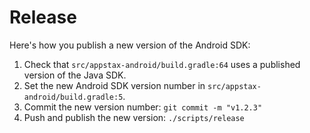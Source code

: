 # Release

Here's how you publish a new version of the Android SDK:

1. Check that `src/appstax-android/build.gradle:64` uses a published version of the Java SDK.
2. Set the new Android SDK version number in `src/appstax-android/build.gradle:5`.
3. Commit the new version number: `git commit -m "v1.2.3"`
4. Push and publish the new version: `./scripts/release`
